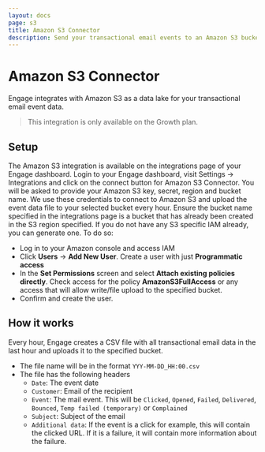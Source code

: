 ```yaml
---
layout: docs
page: s3
title: Amazon S3 Connector
description: Send your transactional email events to an Amazon S3 bucket of your choice.
---
```


# Amazon S3 Connector

Engage integrates with Amazon S3 as a data lake for your transactional email event data.

> This integration is only available on the Growth plan.

## Setup

The Amazon S3 integration is available on the integrations page of your Engage dashboard. Login to your Engage dashboard, visit Settings -> Integrations and click on the connect button for Amazon S3 Connector. You will be asked to provide your Amazon S3 key, secret, region and bucket name. We use these credentials to connect to Amazon S3 and upload the event data file to your selected bucket every hour. Ensure the bucket name specified in the integrations page is a bucket that has already been created in the S3 region specified. If you do not have any S3 specific IAM already, you can generate one. To do so:

- Log in to your Amazon console and access IAM
- Click **Users** -> **Add New User**. Create a user with just **Programmatic access**
- In the **Set Permissions** screen and select **Attach existing policies directly**. Check access for the policy **AmazonS3FullAccess** or any access that will allow write/file upload to the specified bucket.
- Confirm and create the user.

## How it works

Every hour, Engage creates a CSV file with all transactional email data in the last hour and uploads it to the specified bucket. 

- The file name will be in the format `YYY-MM-DD_HH:00.csv`
- The file has the following headers
  - `Date`: The event date
  - `Customer`: Email of the recipient
  - `Event`: The mail event. This will be `Clicked`, `Opened`, `Failed`, `Delivered`, `Bounced`, `Temp failed (temporary)` or `Complained`
  - `Subject`: Subject of the email
  - `Additional data`: If the event is a click for example, this will contain the clicked URL. If it is a failure, it will contain more information about the failure.
